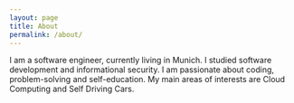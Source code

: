 ```yaml
---
layout: page
title: About
permalink: /about/
---
```


I am a software engineer, currently living in Munich. I studied software development and informational security. I am passionate about coding, problem-solving and self-education. My main areas of interests are Cloud Computing and Self Driving Cars.
